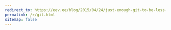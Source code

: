 ```yaml
---
redirect_to: https://eev.ee/blog/2015/04/24/just-enough-git-to-be-less-dangerous/
permalink: /r/git.html
sitemap: false
---
```

